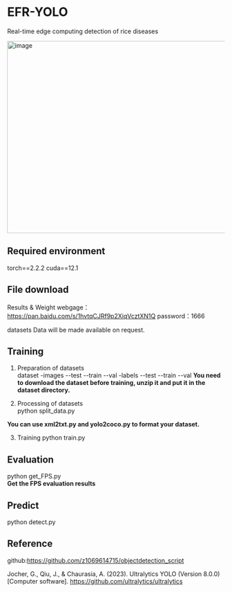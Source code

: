 # EFR-YOLO
Real-time edge computing detection of rice diseases

<img width="1193" height="444" alt="image" src="https://github.com/user-attachments/assets/ed081872-d4c3-4e06-afe7-be6b297d28ec" />


## Required environment
torch==2.2.2 cuda==12.1

## File download 
Results & Weight
webgage：https://pan.baidu.com/s/1hvtqCJRf9p2XiqVcztXN1Q
password：1666

datasets
Data will be made available on request. 

## Training
1. Preparation of datasets  
dataset
 -images
   --test
   --train
   --val
 -labels
   --test
   --train
   --val
**You need to download the dataset before training, unzip it and put it in the dataset directory.**  

2. Processing of datasets   
python split_data.py
  
**You can use xml2txt.py and yolo2coco.py to format your dataset.**  

3. Training 
python train.py 

## Evaluation 
python get_FPS.py  
**Get the FPS evaluation results**    

## Predict   
python detect.py  

## Reference
github:https://github.com/z1069614715/objectdetection_script

Jocher, G., Qiu, J., & Chaurasia, A. (2023). Ultralytics YOLO (Version 8.0.0) [Computer software]. https://github.com/ultralytics/ultralytics
